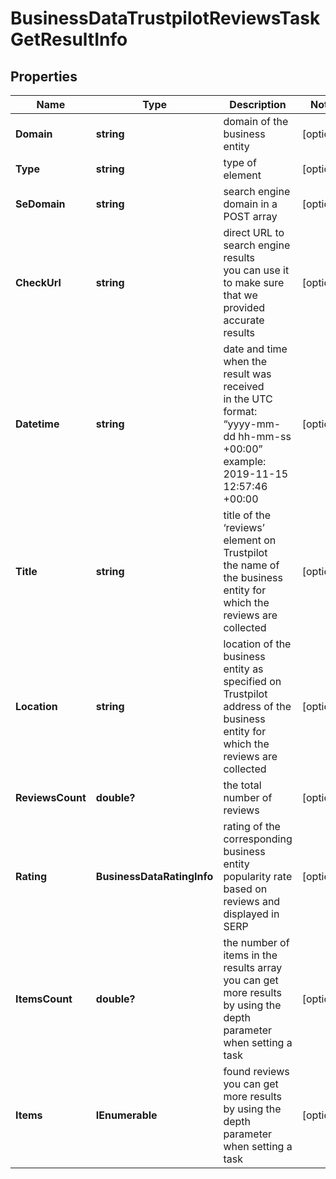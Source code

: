 # BusinessDataTrustpilotReviewsTaskGetResultInfo


## Properties

| Name | Type | Description | Notes |
|------------ | ------------- | ------------- | -------------|
**Domain** | **string** | domain of the business entity |[optional]|
**Type** | **string** | type of element |[optional]|
**SeDomain** | **string** | search engine domain in a POST array |[optional]|
**CheckUrl** | **string** | direct URL to search engine results<br>you can use it to make sure that we provided accurate results |[optional]|
**Datetime** | **string** | date and time when the result was received<br>in the UTC format: “yyyy-mm-dd hh-mm-ss +00:00”<br>example:<br>2019-11-15 12:57:46 +00:00 |[optional]|
**Title** | **string** | title of the ‘reviews’ element on Trustpilot<br>the name of the business entity for which the reviews are collected |[optional]|
**Location** | **string** | location of the business entity as specified on Trustpilot<br>address of the business entity for which the reviews are collected |[optional]|
**ReviewsCount** | **double?** | the total number of reviews |[optional]|
**Rating** | **BusinessDataRatingInfo** | rating of the corresponding business entity<br>popularity rate based on reviews and displayed in SERP |[optional]|
**ItemsCount** | **double?** | the number of items in the results array<br>you can get more results by using the depth parameter when setting a task |[optional]|
**Items** | **IEnumerable<BaseBusinessDataSerpElementItem>** | found reviews<br>you can get more results by using the depth parameter when setting a task |[optional]|
